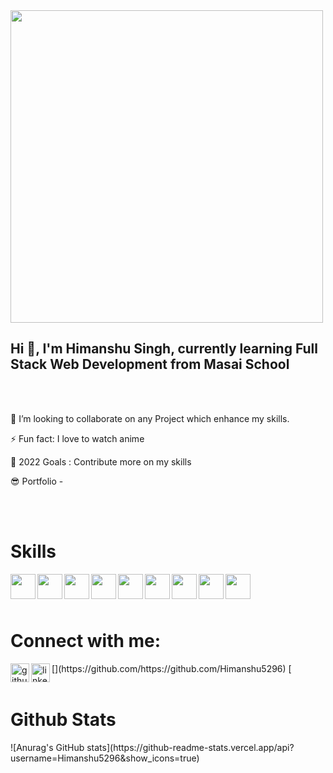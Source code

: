 <img src="https://cdn.quotesgram.com/img/95/67/2073292838-design-dev-tuesday-700x350-3-700x350.jpg" alt="" height="500">

<br/>
 <h2>Hi 👋, I'm Himanshu Singh, currently learning Full Stack Web Development from Masai School</h2>
<br/>
<br/>

👯 I’m looking to collaborate on any Project which enhance my skills.

⚡ Fun fact: I love to watch anime 

🌱 2022 Goals : Contribute more on my skills  

😎 Portfolio - 



<br/>
<br/>
  <h1>Skills</h1>

  <img align="left" src="https://gayathry-portfolio.vercel.app/html.png" alt="" height='40'/>
  <img align="left" src="https://gayathry-portfolio.vercel.app/css.png" alt="" height="40"/>
  <img align="left" src="https://gayathry-portfolio.vercel.app/js.png" alt="" height="40"/>
  <img align="left" src="https://cdn.svgporn.com/logos/nodejs.svg" alt="" height="40"/>
  <img align="left" src="https://gayathry-portfolio.vercel.app/logo512.png" alt="" height="40"/>
  <img align="left" src="https://gayathry-portfolio.vercel.app/redux.png" alt="" height="40"/>
  <img align="left" src="https://gayathry-portfolio.vercel.app/ts.png" alt="" height="40"/>
  <img align="left" src="https://cdn.svgporn.com/logos/tailwindcss-icon.svg" alt="" height="40"/>
  <img align="left" src="https://cdn.svgporn.com/logos/material-ui.svg" alt="" height="40"/>
  
  <br/>
  <br/>
  <br/>

 <h1>Connect with me:</h1>
[<img align="left" src='https://symbols.getvecta.com/stencil_64/30_github.f945e6f399.svg' alt='github' height='30'>](https://github.com/https://github.com/Himanshu5296)
[<img align="left" src='https://symbols.getvecta.com/stencil_87/40_linkedin-tile.553d9675b4.svg' alt='linkedin' height='30'](https://www.linkedin.com/in/https://www.linkedin.com/in/himanshusingh52//)

<br/>
<br/>
<br/>

 <h1>Github Stats</h1>
![Anurag's GitHub stats](https://github-readme-stats.vercel.app/api?username=Himanshu5296&show_icons=true)
